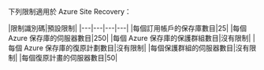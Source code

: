 下列限制適用於 Azure Site Recovery：


|限制識別碼|預設限制|
|---|---|---|---|
|每個訂用帳戶的保存庫數目|25|
|每個 Azure 保存庫的伺服器數目|250|
|每個 Azure 保存庫的保護群組數目|沒有限制|
|每個 Azure 保存庫的復原計劃數目|沒有限制|
|每個保護群組的伺服器數目|沒有限制|
|每個復原計畫的伺服器數目|50|

<!---HONumber=July15_HO5-->